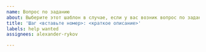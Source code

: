 ```yaml
---
name: Вопрос по заданию
about: Выберите этот шаблон в случае, если у вас возник вопрос по заданию
title: 'Шаг <вставьте номер>: <краткое описание>'
labels: help wanted
assignees: alexander-rykov

---
```



